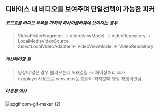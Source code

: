 ## 디바이스 내 비디오를 보여주며 단일선택이 가능한 피커

##### 코드흐름 비디오 목록을 가져와 리사이클러뷰에 보여지는 경우
> VideoPickerFragment ->  VideoViewModel -> VideoRepository -> LocalMediaVideoSource  
> SelectLocalVideoAdapter <- VideoViewModel <- VideoRepository 

##### 개선해야할 점
> 영상이 많은 경우 불러오는데 오래걸림 -> 페이징처리 추가   
> exoplayer사용으로 wmv,mov등 호환이 되지않아 영상 재생이안됨

##### 아웃풋 영상 
![ezgif com-gif-maker (2)](https://user-images.githubusercontent.com/59998259/130817035-2467b19a-30e8-4621-b59f-fa25e36c0712.gif)



